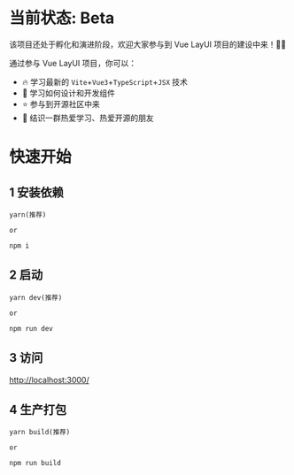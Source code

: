 # 当前状态: Beta

该项目还处于孵化和演进阶段，欢迎大家参与到 Vue LayUI 项目的建设中来！🎉🎉

通过参与 Vue LayUI 项目，你可以：
- 🔥 学习最新的 `Vite`+`Vue3`+`TypeScript`+`JSX` 技术
- 🎁 学习如何设计和开发组件
- ⭐ 参与到开源社区中来
- 🎊 结识一群热爱学习、热爱开源的朋友

<!-- [贡献指南](https://gitee.com/chenhao_1024/vue-layui/tree/master) -->

# 快速开始

## 1 安装依赖

```
yarn(推荐)

or

npm i
```

## 2 启动

```
yarn dev(推荐)

or

npm run dev
```

## 3 访问

[http://localhost:3000/](http://localhost:3000/)

## 4 生产打包

```
yarn build(推荐)

or

npm run build
```